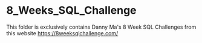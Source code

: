# 8_Weeks_SQL_Challenge

This folder is exclusively contains Danny Ma's 8 Week SQL Challenges from this website https://8weeksqlchallenge.com/

